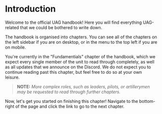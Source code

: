 # Introduction

Welcome to the official UAG handbook! Here you will find everything UAG-related that we could be bothered to write down.

The handbook is organised into chapters. You can see all of the chapters on the left sidebar if you are on desktop, or in the menu to the top left if you are on mobile.

You're currently in the "Fundamentials" chapter of the handbook, which we expect every single member of the unit to read through completely, as well as all updates that we announce on the Discord. We do not expect you to continue reading past this chapter, but feel free to do so at your own leisure.

> **NOTE:** _More complex roles, such as leaders, pilots, or artillerymen may be requested to read through further chapters._

Now, let's get you started on finishing this chapter! Navigate to the bottom-right of the page and click the link to go to the next chapter.

